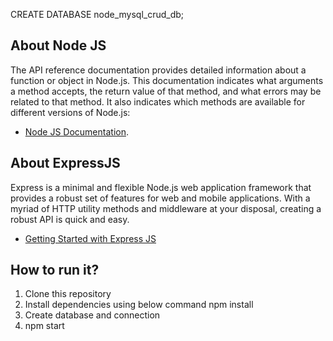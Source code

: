 CREATE DATABASE node_mysql_crud_db;

## About Node JS

The API reference documentation provides detailed information about a function or object in Node.js. This documentation indicates what arguments a method accepts, the return value of that method, and what errors may be related to that method. It also indicates which methods are available for different versions of Node.js:

- [Node JS Documentation](https://nodejs.org/en/docs/).

## About ExpressJS

Express is a minimal and flexible Node.js web application framework that provides a robust set of features for web and mobile applications.
With a myriad of HTTP utility methods and middleware at your disposal, creating a robust API is quick and easy.

- [Getting Started with Express JS ](https://expressjs.com/en/starter/installing.html)

## How to run it?

1) Clone this repository
2) Install dependencies using below command
    npm install
3) Create database and connection
4) npm start